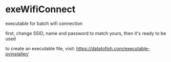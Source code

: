 # exeWifiConnect
executable for batch wifi connection

first, change SSID, name and password to match yours, then it's ready to be used

to create an executable file, visit:
https://datatofish.com/executable-pyinstaller/
